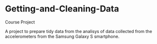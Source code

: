 Getting-and-Cleaning-Data 
=========================

Course Project

A project to prepare tidy data from the analisys of data collected from the accelerometers from the Samsung Galaxy S smartphone.
